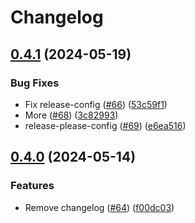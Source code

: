 # Changelog

## [0.4.1](https://github.com/sous-chefs/chef-ruby-lvm-attrib/compare/v0.4.0...v0.4.1) (2024-05-19)


### Bug Fixes

* Fix release-config ([#66](https://github.com/sous-chefs/chef-ruby-lvm-attrib/issues/66)) ([53c59f1](https://github.com/sous-chefs/chef-ruby-lvm-attrib/commit/53c59f1180d03c74dd5513e2f3a6704597d9581c))
* More ([#68](https://github.com/sous-chefs/chef-ruby-lvm-attrib/issues/68)) ([3c82993](https://github.com/sous-chefs/chef-ruby-lvm-attrib/commit/3c829930cdf73900a6b13eb77a452a0a4cee1d26))
* release-please-config ([#69](https://github.com/sous-chefs/chef-ruby-lvm-attrib/issues/69)) ([e6ea516](https://github.com/sous-chefs/chef-ruby-lvm-attrib/commit/e6ea516797839857aeea1e77186ce27b21b02dd5))

## [0.4.0](https://github.com/sous-chefs/chef-ruby-lvm-attrib/compare/v0.3.15...v0.4.0) (2024-05-14)


### Features

* Remove changelog ([#64](https://github.com/sous-chefs/chef-ruby-lvm-attrib/issues/64)) ([f00dc03](https://github.com/sous-chefs/chef-ruby-lvm-attrib/commit/f00dc03a46e79767204db8ba68585e0cf7c32970))
